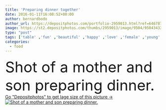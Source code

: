 ```yaml
---
title: 'Preparing dinner together'
date: 2016-01-11T16:08:52+00:00
author: bernardbodo
author_url: https://depositphotos.com/portfolio-2959013.html?ref=64678756
image: https://st2.depositphotos.com/thumbs/2959013/image/9504/95043432/api_thumb_450.jpg?forcejpeg=true
type: "post"
tags: ['table' ,'fun' ,'beautiful' ,'happy' ,'love' ,'female' ,'young' ,'people' ,'happiness' ,'caucasian' ,'smile' ,'healthy' ,'food' ,'kitchen' ,'cooking' ,'preparation' ,'fruit' ,'meal' ,'breakfast' ,'child' ,'Enjoyment' ,'family' ,'eating' ,'dinner' ,'boy' ,'kid' ,'salad' ,'vegetables' ,'home' ,'two' ,'woman' ,'talking' ,'lifestyle' ,'together' ,'togetherness' ,'learning' ,'indoors' ,'son' ,'mother' ,'parent' ,'mom' ,'parenthood' ]
categories: 
  - food
---
```

<div aling="center">
            <font size="60"> Shot of a mother and son preparing dinner.</font>   
</div>
<div>
    <a href='https://st2.depositphotos.com/thumbs/2959013/image/9504/95043432/api_thumb_450.jpg?forcejpeg=true?ref=64678756' target=_blank > Go "Depositphotos" to get lage size of this picture ->
        <img href='https://st2.depositphotos.com/thumbs/2959013/image/9504/95043432/api_thumb_450.jpg?forcejpeg=true?ref=64678756' src='https://st2.depositphotos.com/2959013/9504/i/950/depositphotos_95043432-stock-photo-preparing-dinner-together.jpg?forcejpeg=true' alt='Shot of a mother and son preparing dinner.' >
    </a>
</div>
